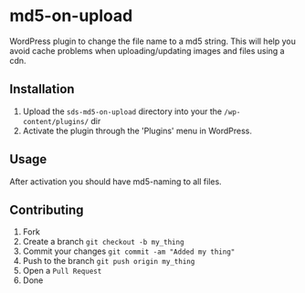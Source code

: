 md5-on-upload
=============

WordPress plugin to change the file name to a md5 string. This will help you avoid cache problems when uploading/updating images and files using a cdn.


Installation
-----------

1. Upload the `sds-md5-on-upload` directory into your the `/wp-content/plugins/` dir
2. Activate the plugin through the 'Plugins' menu in WordPress.


Usage
-----

After activation you should have md5-naming to all files.


Contributing
------------

1. Fork
2. Create a branch `git checkout -b my_thing`
3. Commit your changes `git commit -am "Added my thing"`
4. Push to the branch `git push origin my_thing`
5. Open a `Pull Request`
6. Done
